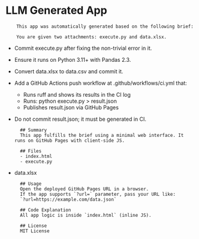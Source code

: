 # LLM Generated App

        This app was automatically generated based on the following brief:

        You are given two attachments: execute.py and data.xlsx.

- Commit execute.py after fixing the non-trivial error in it.
- Ensure it runs on Python 3.11+ with Pandas 2.3.
- Convert data.xlsx to data.csv and commit it.
- Add a GitHub Actions push workflow at .github/workflows/ci.yml that:
  - Runs ruff and shows its results in the CI log
  - Runs: python execute.py > result.json
  - Publishes result.json via GitHub Pages
- Do not commit result.json; it must be generated in CI.

        ## Summary
        This app fulfills the brief using a minimal web interface. It runs on GitHub Pages with client-side JS.

        ## Files
        - index.html
        - execute.py
- data.xlsx

        ## Usage
        Open the deployed GitHub Pages URL in a browser.
        If the app supports `?url=` parameter, pass your URL like:
        `?url=https://example.com/data.json`

        ## Code Explanation
        All app logic is inside `index.html` (inline JS).

        ## License
        MIT License
        